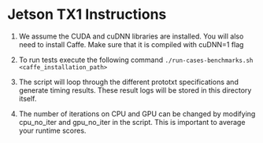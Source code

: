 # Jetson TX1 Instructions

1. We assume the CUDA and cuDNN libraries are installed. You will also need to install Caffe. Make sure that it is compiled with cuDNN=1 flag

2. To run tests execute the following command
```./run-cases-benchmarks.sh <caffe_installation_path>```

3. The script will loop through the different prototxt specifications and generate timing results. These result logs will be stored in this directory itself.

4. The number of iterations on CPU and GPU can be changed by modifying cpu_no_iter and gpu_no_iter in the script. This is important to average your runtime scores.

